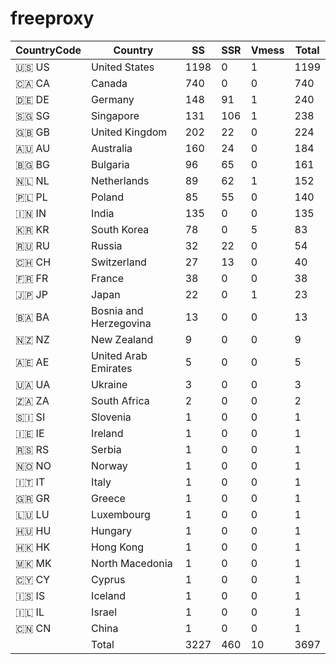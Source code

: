 # freeproxy

|CountryCode|Country|SS|SSR|Vmess|Total|
|  ----  | ----  |  ----  | ----  |  ----  | ----  |
|🇺🇸 US|United States|1198|0|1|1199|
|🇨🇦 CA|Canada|740|0|0|740|
|🇩🇪 DE|Germany|148|91|1|240|
|🇸🇬 SG|Singapore|131|106|1|238|
|🇬🇧 GB|United Kingdom|202|22|0|224|
|🇦🇺 AU|Australia|160|24|0|184|
|🇧🇬 BG|Bulgaria|96|65|0|161|
|🇳🇱 NL|Netherlands|89|62|1|152|
|🇵🇱 PL|Poland|85|55|0|140|
|🇮🇳 IN|India|135|0|0|135|
|🇰🇷 KR|South Korea|78|0|5|83|
|🇷🇺 RU|Russia|32|22|0|54|
|🇨🇭 CH|Switzerland|27|13|0|40|
|🇫🇷 FR|France|38|0|0|38|
|🇯🇵 JP|Japan|22|0|1|23|
|🇧🇦 BA|Bosnia and Herzegovina|13|0|0|13|
|🇳🇿 NZ|New Zealand|9|0|0|9|
|🇦🇪 AE|United Arab Emirates|5|0|0|5|
|🇺🇦 UA|Ukraine|3|0|0|3|
|🇿🇦 ZA|South Africa|2|0|0|2|
|🇸🇮 SI|Slovenia|1|0|0|1|
|🇮🇪 IE|Ireland|1|0|0|1|
|🇷🇸 RS|Serbia|1|0|0|1|
|🇳🇴 NO|Norway|1|0|0|1|
|🇮🇹 IT|Italy|1|0|0|1|
|🇬🇷 GR|Greece|1|0|0|1|
|🇱🇺 LU|Luxembourg|1|0|0|1|
|🇭🇺 HU|Hungary|1|0|0|1|
|🇭🇰 HK|Hong Kong|1|0|0|1|
|🇲🇰 MK|North Macedonia|1|0|0|1|
|🇨🇾 CY|Cyprus|1|0|0|1|
|🇮🇸 IS|Iceland|1|0|0|1|
|🇮🇱 IL|Israel|1|0|0|1|
|🇨🇳 CN|China|1|0|0|1|
||Total|3227|460|10|3697|
